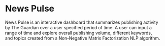 # News Pulse

News Pulse is an interactive dashboard that summarizes publishing activity by The Guardian over a user specified period of time. A user can input a range of time and explore overall publishing volume, different keywords, and topics created from a Non-Negative Matrix Factorization NLP algorithm.
